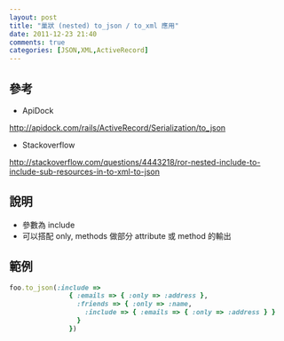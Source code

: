 ```yaml
---
layout: post
title: "巢狀 (nested) to_json / to_xml 應用"
date: 2011-12-23 21:40
comments: true
categories: [JSON,XML,ActiveRecord]
---
```


## 參考

* ApiDock

<a href="http://apidock.com/rails/ActiveRecord/Serialization/to_json" target="_blank">http://apidock.com/rails/ActiveRecord/Serialization/to_json</a>

* Stackoverflow

<a href="http://stackoverflow.com/questions/4443218/ror-nested-include-to-include-sub-resources-in-to-xml-to-json" target="_blank">http://stackoverflow.com/questions/4443218/ror-nested-include-to-include-sub-resources-in-to-xml-to-json</a>

## 說明

* 參數為 include
* 可以搭配 only, methods 做部分 attribute 或 method 的輸出

## 範例

```ruby
foo.to_json(:include => 
               { :emails => { :only => :address }, 
	             :friends => { :only => :name, 
		           :include => { :emails => { :only => :address } } 
		         }
		       })
```